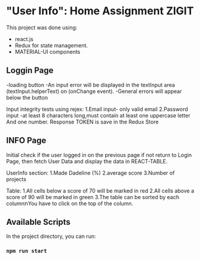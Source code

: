 # "User Info": Home Assignment ZIGIT

This project was done using:
* react.js
* Redux for state management.
* MATERIAL-UI components

## Loggin Page

-loading button
-An input error will be displayed in the textInput area (textInput.helperText) on (onChange event).
-General errors will appear below the button

Input integrity tests using rejex:
1.Email input- only valid email
2.Password input -at least 8 characters long,must contain at least one uppercase letter And one number.
Response TOKEN is save in the Redux Store

## INFO Page

Initial check if the user logged in on the previous page
if not return to Login Page,
then fetch User Data and display the data in REACT-TABLE.

UserInfo section:
1.Made Dadeline (%)
2.average score
3.Number of projects

Table:
1.All cells below a score of 70 will be marked in red
2.All cells above a score of 90 will be marked in green
3.The table can be sorted by each columnתYou have to click on the top of the column.

## Available Scripts

In the project directory, you can run:

### `npm run start`
